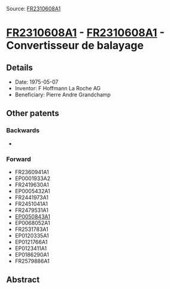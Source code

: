 Source: [FR2310608A1](https://patents.google.com/patent/FR2310608A1)

# [FR2310608A1](FR2310608A1.md) - [FR2310608A1](FR2310608A1.md) - Convertisseur de balayage

## Details

* Date: 1975-05-07
* Inventor: F Hoffmann La Roche AG
* Beneficiary: Pierre Andre Grandchamp

## Other patents

### Backwards
 * 
### Forward
 * FR2360941A1
 * EP0001933A2
 * FR2419630A1
 * EP0005432A1
 * FR2441973A1
 * FR2451041A1
 * FR2479531A1
 * [EP0050843A1](EP0050843A1.md)
 * EP0068052A1
 * FR2531783A1
 * EP0120335A1
 * EP0121766A1
 * EP0123411A1
 * EP0186290A1
 * FR2579886A1
## Abstract

